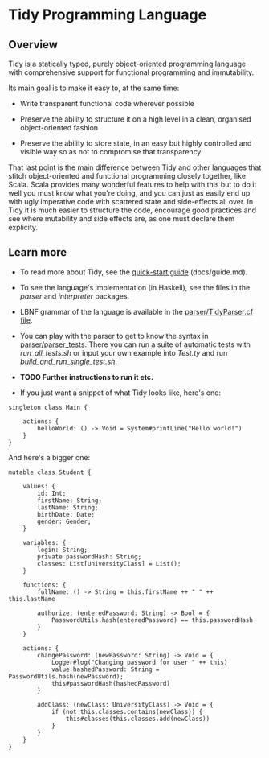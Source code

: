 # Tidy Programming Language

## Overview

Tidy is a statically typed, purely object-oriented programming language with comprehensive support for functional programming and immutability.

Its main goal is to make it easy to, at the same time:

- Write transparent functional code wherever possible

- Preserve the ability to structure it on a high level in a clean, organised object-oriented fashion

- Preserve the ability to store state, in an easy but highly controlled and visible way so as not to compromise that transparency

That last point is the main difference between Tidy and other languages that stitch object-oriented and functional programming closely together, like Scala. Scala provides many wonderful features to help with this but to do it well you must know what you're doing, and you can just as easily end up with ugly imperative code with scattered state and side-effects all over. In Tidy it is much easier to structure the code, encourage good practices and see where mutability and side effects are, as one must declare them explicity.



## Learn more

- To read more about Tidy, see the [quick-start guide](https://github.com/gerardd33/Tidy/blob/main/docs/guide.md) (docs/guide.md).

- To see the language's implementation (in Haskell), see the files in the *parser* and *interpreter* packages.

- LBNF grammar of the language is available in the [parser/TidyParser.cf file](https://github.com/gerardd33/Tidy/blob/main/parser/TidyParser.cf). 

- You can play with the parser to get to know the syntax in [parser/parser_tests](https://github.com/gerardd33/Tidy/tree/main/parser/parser_tests). There you can run a suite of automatic tests with *run_all_tests.sh* or input your own example into *Test.ty* and run *build_and_run_single_test.sh*.

- **TODO Further instructions to run it etc.**

- If you just want a snippet of what Tidy looks like, here's one:

```
singleton class Main {

    actions: {
        helloWorld: () -> Void = System#printLine("Hello world!")
    }
}

```

And here's a bigger one:

```
mutable class Student {
    
    values: {
        id: Int;
        firstName: String;
        lastName: String;
        birthDate: Date;
        gender: Gender;
    }
    
    variables: {
        login: String;
        private passwordHash: String;
        classes: List[UniversityClass] = List();
    }
    
    functions: {
        fullName: () -> String = this.firstName ++ " " ++ this.lastName
        
        authorize: (enteredPassword: String) -> Bool = {
            PasswordUtils.hash(enteredPassword) == this.passwordHash
        }
    }
    
    actions: {
        changePassword: (newPassword: String) -> Void = {
            Logger#log("Changing password for user " ++ this)
            value hashedPassword: String = PasswordUtils.hash(newPassword);
            this#passwordHash(hashedPassword)
        }
    
        addClass: (newClass: UniversityClass) -> Void = {
            if (not this.classes.contains(newClass)) {
                this#classes(this.classes.add(newClass))
            }
        }
    }
}
```

